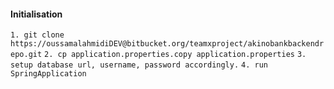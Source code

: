 #### Initialisation

`1. git clone https://oussamalahmidiDEV@bitbucket.org/teamxproject/akinobankbackendrepo.git`
`2. cp application.properties.copy application.properties`
`3. setup database url, username, password accordingly.`
`4. run SpringApplication`
